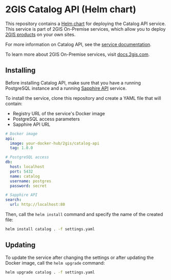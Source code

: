 # 2GIS Catalog API (Helm chart)

This repository contains a [Helm chart](https://helm.sh/docs/topics/charts/) for deploying the Catalog API service. This service is part of 2GIS On-Premise services, which allow you to deploy [2GIS products](https://dev.2gis.com/) on your own sites.

For more information on Catalog API, see the [service documentation](https://docs.2gis.com/en/on-premise/search).

To learn more about 2GIS On-Premise services, visit [docs.2gis.com](https://docs.2gis.com/en/on-premise/overview).

## Installing

Before installing Catalog API, make sure that you have a running PostgreSQL instance and a running [Sapphire API](https://docs.2gis.com/en/on-premise/search) service.

To install the service, clone this repository and create a YAML file that will contain:

- Registry URL of the service's Docker image
- PostgreSQL access parameters
- Sapphire API URL

```yaml
# Docker image
api:
  image: your-docker-hub/2gis/catalog-api
  tag: 1.0.0

# PostgreSQL access
db:
  host: localhost
  port: 5432
  name: catalog
  username: postgres
  password: secret

# Sapphire API
search:
  url: http://localhost:80
```

Then, call the `helm install` command and specify the name of the created file:

```bash
helm install catalog . -f settings.yaml
```

## Updating

To update the service after changing the settings or after updating the Docker image, call the `helm upgrade` command:

```bash
helm upgrade catalog . -f settings.yaml
```
